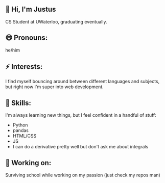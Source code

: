 ## 👋 Hi, I'm Justus 

CS Student at UWaterloo, graduating eventually.

## 😄 Pronouns:
he/him

## ⚡ **Interests:** 
I find myself bouncing around between different languages and subjects, but right now I'm super into web development.

## 💬 **Skills:**
I'm always learning new things, but I feel confident in a handful of stuff:
- Python
- pandas
- HTML/CSS
- JS
- I can do a derivative pretty well but don't ask me about integrals

## 🔭 **Working on:**
Surviving school while working on my passion (just check my repos man)

